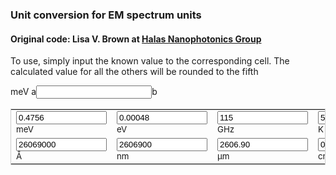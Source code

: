 ### Unit conversion for EM spectrum units
#### Original code: Lisa V. Brown at <a href="http://halas.rice.edu/conversions">Halas Nanophotonics Group</a>
To use, simply input the known value to the corresponding cell. The calculated value for all the others will be rounded to the fifth 

<form name="conversion"
<input name="meV" type="text" onkeyup="meVconvert()" value="0.4756"size="15"></input> meV</td>
a<input type="text" id="name" name="name">b
</form>

<form name="conversion">
<table cellpadding="2" align="center" style="border-width:1px" bordercolor="#CCCCCC">
<tr>
<td><span style="font-size:10pt"><input name="meV" onkeyup="meVconvert()" value="0.4756"size="15"></input> meV</span></td>
<td><span style="font-size:10pt"><input name="eV" onkeyup="eVconvert()" value="0.00048" size="15"></input> eV</span></td>
<td><span style="font-size:10pt"><input name="GHz" onkeyup="GHzconvert()" value="115" size="15"></input> GHz</span></td>
<td><span style="font-size:10pt"><input name="T" onkeyup="Tconvert()" value="5.51911" size="15"></input> K</span></td>
</tr><tr>
<td><span style="font-size:10pt"><input name="A" onkeyup="angstromconvert()" value="26069000" size="15"></input> &#8491;</span></td>          
<td><span style="font-size:10pt"><input name="nm" onkeyup="nmconvert()" value="2606900" size="15"></input> nm</span></td>
<td><span style="font-size:10pt"><input name="micron" onkeyup="micronconvert()" value="2606.90" size="15"></input> &#181;m</span></td>
<td><span style="font-size:10pt"><input name="cm" onkeyup="cmconvert()" value="0.26069" size="15"></input> cm</span></td>
</tr></table></form>

<script language="javascript">
c=299792458;
h=4.135667516e-15;
hc = h*c;
kB=8.6173305e-5;
function roundfive(num){
round = (Math.round(num*100000))/100000
return (round.toFixed(5))
}
function eVconvert(){
with (document.conversion){
meV.value=roundfive(eV.value*(1e3));
T.value=roundfive(eV.value/kB);
GHz.value=roundfive(eV.value/h*(1e-9));
A.value=roundfive(hc/eV.value*(1e10));
nm.value=roundfive(hc/eV.value*(1e9));
micron.value=roundfive(hc/eV.value*(1e6));
cm.value=roundfive(hc/eV.value*(1e2));
}}
function meVconvert(){
with (document.conversion){
eV.value=roundfive(meV.value*(1e-3));
GHz.value=roundfive(meV.value/h*(1e-9)*(1e-3));
T.value=roundfive(meV.value/kB*(1e-3));
A.value=roundfive(hc/meV.value*(1e10)*(1e3));
nm.value=roundfive(hc/meV.value*(1e9)*(1e3));
micron.value=roundfive(hc/meV.value*(1e6)*(1e3));
cm.value=roundfive(hc/meV.value*(1e2)*(1e3));
}}
function GHzconvert(){
with (document.conversion){
eV.value=roundfive(h*GHz.value*(1e9));
meV.value=roundfive(h*GHz.value*(1e9)*(1e3));
T.value=roundfive(h/kB*GHz.value*(1e9));
A.value=roundfive(c/GHz.value*(1e-9)*(1e10));
nm.value=roundfive(c/GHz.value*(1e-9)*(1e9));
micron.value=roundfive(c/GHz.value*(1e-9)*(1e6));
cm.value=roundfive(c/GHz.value*(1e-9)*(1e2));
}}

function Tconvert(){
with (document.conversion){
eV.value=roundfive(kB*T.value);
meV.value=roundfive(kB*T.value*(1e3));
GHz.value=roundfive(kB/h*T.value*(1e-9));
A.value=roundfive(hc/kB/T.value*(1e10));
nm.value=roundfive(hc/kB/T.value*(1e9));
micron.value=roundfive(hc/kB/T.value*(1e6));
cm.value=roundfive(hc/kB/T.value*(1e2));
}}

function angstromconvert(){
with (document.conversion){
eV.value=roundfive(hc/A.value*(1e10));
meV.value=roundfive(hc/A.value*(1e10)*(1e3));
GHz.value=roundfive(c/A.value*(1e10)*(1e-9));
T.value=roundfive(hc/kB/A.value*(1e10));
nm.value=roundfive(A.value*(1e-1));
micron.value=roundfive(A.value*(1e-4));
cm.value=roundfive(A.value*(1e-8));
}}
function nmconvert(){
with (document.conversion){
eV.value=roundfive(hc/nm.value*(1e9));
meV.value=roundfive(hc/nm.value*(1e9)*(1e3));
GHz.value=roundfive(c/nm.value*(1e9)*(1e-9));
T.value=roundfive(hc/kB/nm.value*(1e9));
A.value=roundfive(nm.value*(10));
micron.value=roundfive(nm.value*(1e-3));
cm.value=roundfive(nm.value*(1e-7));
}}
function micronconvert(){
with (document.conversion){
eV.value=roundfive(hc/micron.value*(1e6));
meV.value=roundfive(hc/micron.value*(1e6)*(1e3));
GHz.value=roundfive(c/micron.value*(1e6)*(1e-9));
T.value=roundfive(hc/kB/micron.value*(1e6));
A.value=roundfive(micron.value*(1e4));
nm.value=roundfive(micron.value*(1e3));
cm.value=roundfive(micron.value*(1e-4));
}}

function cmconvert(){
with (document.conversion){
eV.value=roundfive(hc/cm.value*(1e2));
meV.value=roundfive(hc/cm.value*(1e2)*(1e3));
GHz.value=roundfive(c/cm.value*(1e2)*(1e-9));
T.value=roundfive(hc/kB/cm.value*(1e2));
A.value=roundfive(cm.value*(1e8));
nm.value=roundfive(cm.value*(1e7));
micron.value=roundfive(cm.value*(1e4));
}}

#### Useful lines
HI 21 cm line: 1.420405752 GHz

Ly	&alpha;: 121.567 nm

CO J:1	&rarr;0: 115 GHz
